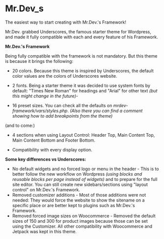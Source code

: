 # Mr.Dev_s

The easiest way to start creating with Mr.Dev.'s Framework!

Mr.Dev. grabbed Underscores, the famous starter theme for Wordpress, and made it fully compatible with each and every feature of his Framework.

**Mr.Dev.'s Framework**

Being fully compatible with the framework is not mandatory. But this theme is because it brings the following:

- 20 colors. Because this theme is inspired by Underscores, the default color values are the colors of Underscores website.

- 2 fonts. Being a starter theme it was decided to use system fonts by default: "Times New Roman" for headings and "Arial" for other text _(but this might change in the future)_-

- 16 preset sizes. You can check all the defaults on _mrdev-framework/vars/styles.php_. _(Also there you can find a comment showing how to add breakpoints from the theme)_

(and to come:)

- 4 sections when using Layout Control: Header Top, Main Content Top, Main Content Bottom and Footer Bottom.

- Compatibility with every display option.

**Some key differences vs Underscores:**

- No default widgets and no forced logo or menu in the header - This is to better follow the new workflow on Wordpress _(using blocks and reusable blocks per page instead of widgets)_ and to prepare for the full site editor. You can still create new sidebars/sections using "layout control" on Mr.Dev.'s Framework.
- Removed customizer additions - Most of those additions were not needed: They would force the website to show the sitename on a specific place or are better kept to plugins such as Mr.Dev.'s Framework.
- Removed forced image sizes on Woocommerce - Removed the default sizes of 150 and 300 for product images because those can be set using the Customizer. All other compatibility with Woocommerce and Jetpack was kept in this theme.
